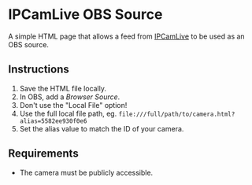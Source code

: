 # IPCamLive OBS Source

A simple HTML page that allows a feed from [IPCamLive](https://www.ipcamlive.com/) to be used as an OBS source.

## Instructions

1. Save the HTML file locally.
1. In OBS, add a _Browser Source_.
1. Don't use the "Local File" option!
1. Use the full local file path, eg. `file:///full/path/to/camera.html?alias=5582ee930f0e6`
1. Set the alias value to match the ID of your camera.

## Requirements
- The camera must be publicly accessible.

